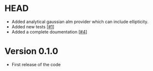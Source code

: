 # HEAD
- Added analytical gaussian alm provider which can include ellipticity. 
- Added new tests [[#1](https://github.com/teob97/grasp2alm/pull/1)]
- Added a complete doumentation [[#4](https://github.com/teob97/grasp2alm/pull/4)]

# Version 0.1.0

- First release of the code
